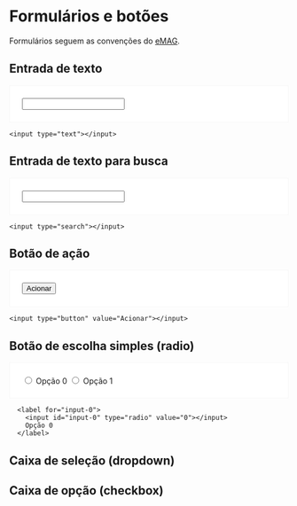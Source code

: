 # Formulários e botões

Formulários seguem as convenções do [eMAG].

[eMAG]:http://www.governoeletronico.gov.br/acoes-e-projetos/e-MAG

<style>
.exemplo {
  padding: 22px;
  border: 1px solid #f7f7f7;
  background-color: #ffffff;
}
</style>

## Entrada de texto

<div class="exemplo">
  <input type="text"></input>
</div>

```
<input type="text"></input>
```

## Entrada de texto para busca

<div class="exemplo">
  <input type="search"></input>
</div>

```
<input type="search"></input>
```

## Botão de ação

<div class="exemplo">
  <input type="button" value="Acionar"></input>
</div>

```
<input type="button" value="Acionar"></input>
```

## Botão de escolha simples (radio)

<div class="exemplo">
  <label for="input-0">
    <input id="input-0" type="radio" name="radio-input" value="0"></input>
    Opção 0
  </label>
  
  <label for="input-1">
    <input id="input-1" type="radio" name="radio-input" value="1"></input>
    Opção 1
  </label>
</div>

```
  <label for="input-0">
    <input id="input-0" type="radio" value="0"></input>
    Opção 0
  </label>
```

## Caixa de seleção (dropdown)

## Caixa de opção (checkbox)

